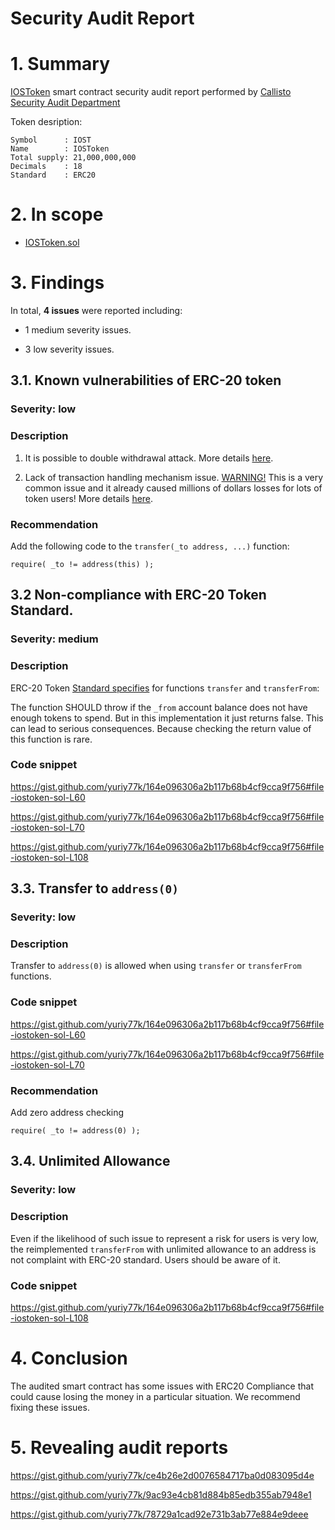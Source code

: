 # Security Audit Report

# 1. Summary

[IOSToken](https://etherscan.io/address/0xfa1a856cfa3409cfa145fa4e20eb270df3eb21ab#code) smart contract security audit report performed by [Callisto Security Audit Department](https://github.com/EthereumCommonwealth/Auditing)

Token desription:

	Symbol      : IOST
	Name        : IOSToken
	Total supply: 21,000,000,000
	Decimals    : 18 
	Standard    : ERC20

# 2. In scope

- [IOSToken.sol](https://gist.github.com/yuriy77k/164e096306a2b117b68b4cf9cca9f756)

# 3. Findings

In total, **4 issues** were reported including:

- 1 medium severity issues.

- 3 low severity issues.

## 3.1. Known vulnerabilities of ERC-20 token

### Severity: low

### Description

1. It is possible to double withdrawal attack. More details [here](https://docs.google.com/document/d/1YLPtQxZu1UAvO9cZ1O2RPXBbT0mooh4DYKjA_jp-RLM/edit).

2. Lack of transaction handling mechanism issue. [WARNING!](https://gist.github.com/Dexaran/ddb3e89fe64bf2e06ed15fbd5679bd20)  This is a very common issue and it already caused millions of dollars losses for lots of token users! More details [here](https://docs.google.com/document/d/1Feh5sP6oQL1-1NHi-X1dbgT3ch2WdhbXRevDN681Jv4/edit).

### Recommendation

Add the following code to the `transfer(_to address, ...)` function:

```
require( _to != address(this) );

```

## 3.2 Non-compliance with ERC-20 Token Standard.

### Severity: medium

### Description

ERC-20 Token [Standard specifies](https://eips.ethereum.org/EIPS/eip-20) for functions `transfer` and `transferFrom`:

The function SHOULD throw if the `_from` account balance does not have enough tokens to spend.
But in this implementation it just returns false. This can lead to serious consequences. Because checking the return value of this function is rare.

### Code snippet

https://gist.github.com/yuriy77k/164e096306a2b117b68b4cf9cca9f756#file-iostoken-sol-L60

https://gist.github.com/yuriy77k/164e096306a2b117b68b4cf9cca9f756#file-iostoken-sol-L70

https://gist.github.com/yuriy77k/164e096306a2b117b68b4cf9cca9f756#file-iostoken-sol-L108

## 3.3. Transfer to `address(0)`

### Severity: low

### Description

Transfer to `address(0)` is allowed when using  `transfer` or `transferFrom` functions. 

### Code snippet

https://gist.github.com/yuriy77k/164e096306a2b117b68b4cf9cca9f756#file-iostoken-sol-L60

https://gist.github.com/yuriy77k/164e096306a2b117b68b4cf9cca9f756#file-iostoken-sol-L70

### Recommendation

Add zero address checking

```solidity
require( _to != address(0) );

```

## 3.4. Unlimited Allowance

### Severity: low

### Description

Even if the likelihood of such issue to represent a risk for users is very low, the reimplemented `transferFrom` with unlimited allowance to an address is not complaint with ERC-20 standard. Users should be aware of it.

### Code snippet

https://gist.github.com/yuriy77k/164e096306a2b117b68b4cf9cca9f756#file-iostoken-sol-L108

# 4. Conclusion

The audited smart contract has some issues with ERC20 Compliance that could cause losing the money in a particular situation. We recommend fixing these issues.

# 5. Revealing audit reports

https://gist.github.com/yuriy77k/ce4b26e2d0076584717ba0d083095d4e

https://gist.github.com/yuriy77k/9ac93e4cb81d884b85edb355ab7948e1

https://gist.github.com/yuriy77k/78729a1cad92e731b3ab77e884e9deee
